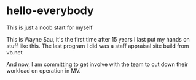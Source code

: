 # hello-everybody
This is just a noob start for myself

This is Wayne Sau, it's the first time after 15 years I last put my hands on stuff like this. 
The last program I did was a staff appraisal site build from vb.net

And now, I am committing to get involve with the team to cut down their workload on operation in MV.
